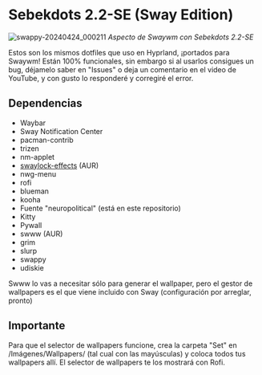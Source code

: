 # Sebekdots 2.2-SE (Sway Edition)

![swappy-20240424_000211](https://github.com/andrewsebek/Sebekdots-sway/assets/121652305/929472d1-c959-45f8-adfa-b249210422c7)
_Aspecto de Swaywm con Sebekdots 2.2-SE_

Estos son los mismos dotfiles que uso en Hyprland, ¡portados para Swaywm! Están 100% funcionales, sin embargo si al usarlos consigues un bug, déjamelo saber en "Issues" o deja un comentario en el video de YouTube, y con gusto lo responderé y corregiré el error. 

## Dependencias

- Waybar
- Sway Notification Center
- pacman-contrib
- trizen
- nm-applet
- [swaylock-effects](https://github.com/mortie/swaylock-effects) (AUR)
- nwg-menu
- rofi
- blueman
- kooha
- Fuente "neuropolitical" (está en este repositorio)
- Kitty
- Pywall
- swww (AUR)
- grim
- slurp
- swappy
- udiskie

Swww lo vas a necesitar sólo para generar el wallpaper, pero el gestor de wallpapers es el que viene incluido con Sway (configuración por arreglar, pronto)

## Importante

Para que el selector de wallpapers funcione, crea la carpeta "Set" en /Imágenes/Wallpapers/ (tal cual con las mayúsculas) y coloca todos tus wallpapers allí. El selector de wallpapers te los mostrará con Rofi.

